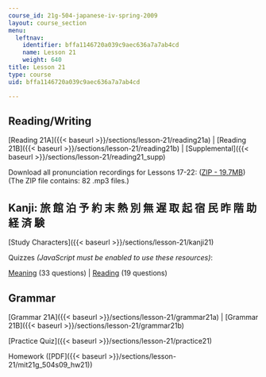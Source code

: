 ```yaml
---
course_id: 21g-504-japanese-iv-spring-2009
layout: course_section
menu:
  leftnav:
    identifier: bffa1146720a039c9aec636a7a7ab4cd
    name: Lesson 21
    weight: 640
title: Lesson 21
type: course
uid: bffa1146720a039c9aec636a7a7ab4cd

---
```


Reading/Writing
---------------

[Reading 21A]({{< baseurl >}}/sections/lesson-21/reading21a) | [Reading 21B]({{< baseurl >}}/sections/lesson-21/reading21b) | [Supplemental]({{< baseurl >}}/sections/lesson-21/reading21_supp)

Download all pronunciation recordings for Lessons 17-22: ([ZIP - 19.7MB](/coursemedia/21g-504-japanese-iv-spring-2009/0d02322dec5ceefd80c68fd819415878_Read17_22_audio.zip)) (The ZIP file contains: 82 .mp3 files.)

Kanji: 旅 館 泊 予 約 末 熱 別 無 遅 取 起 宿 民 昨 階 助 経 済 験
----------------------------------------------

[Study Characters]({{< baseurl >}}/sections/lesson-21/kanji21)

Quizzes _(JavaScript must be enabled to use these resources)_:

[Meaning](/ans7870/21f/21f.504/s09/lesson21/kanji21-mean/kq21meanq1.html) (33 questions) | [Reading](/ans7870/21f/21f.504/s09/lesson21/kanji21-read/kq21readq1.html) (19 questions)

Grammar
-------

[Grammar 21A]({{< baseurl >}}/sections/lesson-21/grammar21a) | [Grammar 21B]({{< baseurl >}}/sections/lesson-21/grammar21b)

[Practice Quiz]({{< baseurl >}}/sections/lesson-21/practice21)

Homework ([PDF]({{< baseurl >}}/sections/lesson-21/mit21g_504s09_hw21))